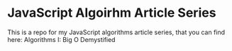 # JavaScript Algoirhm Article Series

This is a repo for my JavaScript algorithms article series, that you can find here: Algorithms I: Big O Demystified
